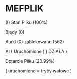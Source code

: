 # MEFPLIK



(!) Stan Pliku (100%)

Błędy (0)

Ataki (0) zablokowano (562)

AI ( Uruchomione ) ( DZIAŁA )

Dotarcie Pliku (20.99%)

( uruchomiono = tryby watowe )